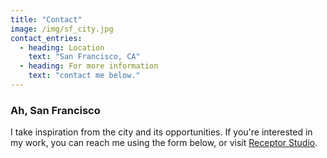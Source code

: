 ```yaml
---
title: "Contact"
image: /img/sf_city.jpg
contact_entries:
  - heading: Location
    text: "San Francisco, CA"
  - heading: For more information
    text: "contact me below."
---
```


<h3 class="f4 b lh-title mb2">Ah, San Francisco</h3>

I take inspiration from the city and its opportunities. If you're interested in my work, you can reach me using the form below, or visit <a href="https://receptorstudio.com">Receptor Studio</a>.